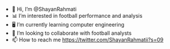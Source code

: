 - 👋 Hi, I’m @ShayanRahmati
- 📊 I’m interested in football performance and analysis
- 🖥 I’m currently learning computer engineering
- 🍃 I’m looking to collaborate with football analysts
- 📫 How to reach me https://twitter.com/ShayanRahmatii?s=09

<!---
ShayanRahmati/ShayanRahmati is a ✨ special ✨ repository because its `README.md` (this file) appears on your GitHub profile.
You can click the Preview link to take a look at your changes.
--->
